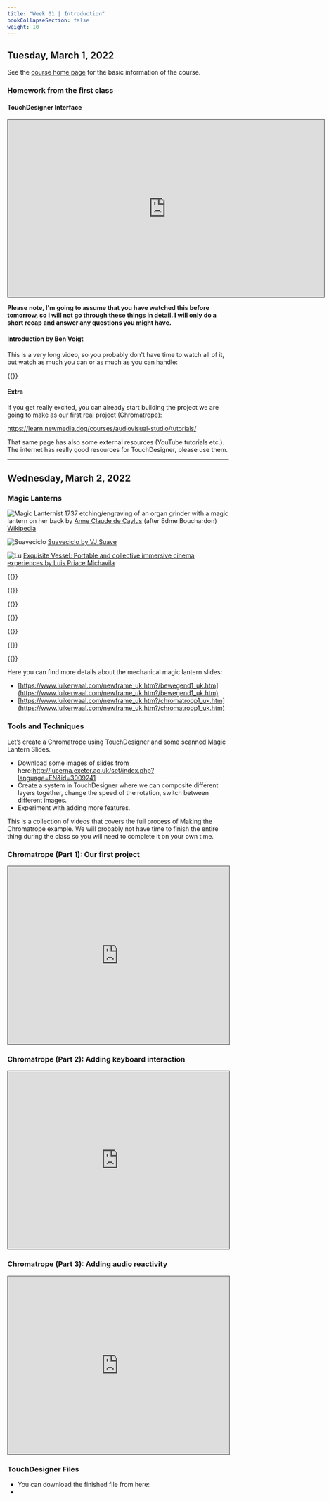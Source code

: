 ```yaml
---
title: "Week 01 | Introduction"
bookCollapseSection: false
weight: 10
---
```


## Tuesday, March 1, 2022

See the [course home page](../) for the basic information of the course.

### Homework from the first class

#### TouchDesigner Interface

<iframe src="https://aalto.cloud.panopto.eu/Panopto/Pages/Embed.aspx?id=51dc3ede-cf7d-47e9-ad5e-acdf0126d2e3&amp;autoplay=false&amp;offerviewer=true&amp;showtitle=true&amp;showbrand=false&amp;start=0&amp;interactivity=all" style="border: 1px solid #464646;" allowfullscreen="" allow="autoplay" width="720" height="405"></iframe>

**Please note, I'm going to assume that you have watched this before tomorrow, so I will not go through these things in detail. I will only do a short recap and answer any questions you might have.**

#### Introduction by Ben Voigt 

This is a very long video, so you probably don't have time to watch all of it, but watch as much you can or as much as you can handle:

{{<youtube wmM1lCWtn6o>}}

#### Extra

If you get really excited, you can already start building the project we are going to make as our first real project (Chromatrope):

https://learn.newmedia.dog/courses/audiovisual-studio/tutorials/

That same page has also some external resources (YouTube tutorials etc.). The internet has really good resources for TouchDesigner, please use them.

---

## Wednesday, March 2, 2022

### Magic Lanterns

![Magic Lanternist](img/848px-Etudes_prises_dans_le_bas_peuple_ou_les_Cris_de_Paris_-_Lorgue_de_Barberie.jpg)
1737 etching/engraving of an organ grinder with a magic lantern on her back by [Anne Claude de Caylus](https://en.wikipedia.org/wiki/Anne_Claude_de_Caylus) (after Edme Bouchardon) [Wikipedia](https://en.wikipedia.org/wiki/Magic_lantern#/media/File:%C3%89tudes_prises_dans_le_bas_peuple_ou_les_Cris_de_Paris_-_Lorgue_de_Barberie.jpg)

![Suaveciclo](https://newmedia.dog/wp-content/uploads/2021/03/Screenshot-2021-03-11-at-6.40.39-2048x1555.png)
[Suaveciclo by VJ Suave](https://vjsuave.com/suaveciclo/)


![Lu](https://newmedia.dog/wp-content/uploads/2021/03/Screenshot-2021-03-11-at-6.43.20.png)
[Exquisite Vessel: Portable and collective immersive cinema experiences by Luis Priace Michavila](https://aaltodoc.aalto.fi/handle/123456789/44808)

{{<youtube qmjESb1xC08>}}

{{<youtube w1XkqtzLfKo>}}

{{<youtube tH7ktx9lxUk>}}

{{<youtube S9hVVLOHdTI>}}

{{<youtube dkLej198W-I>}}

{{<youtube b3VKO5YeMHI>}}

{{<youtube V37S95AE3Pc>}}

Here you can find more details about the mechanical magic lantern slides:

- [https://www.luikerwaal.com/newframe_uk.htm?/bewegend1_uk.htm](https://www.luikerwaal.com/newframe_uk.htm?/bewegend1_uk.htm)
- [https://www.luikerwaal.com/newframe_uk.htm?/chromatroop1_uk.htm](https://www.luikerwaal.com/newframe_uk.htm?/chromatroop1_uk.htm)


### Tools and Techniques

Let’s create a Chromatrope using TouchDesigner and some scanned Magic Lantern Slides.

- Download some images of slides from here:http://lucerna.exeter.ac.uk/set/index.php?language=EN&id=3009241
- Create a system in TouchDesigner where we can composite different layers together, change the speed of the rotation, switch between different images.
- Experiment with adding more features.

This is a collection of videos that covers the full process of Making the Chromatrope example. We will probably not have time to finish the entire thing during the class so you will need to complete it on your own time.

### Chromatrope (Part 1): Our first project

<iframe src="https://aalto.cloud.panopto.eu/Panopto/Pages/Embed.aspx?id=9543e48c-77b1-41b2-b9b8-acdf013db43b&amp;autoplay=false&amp;offerviewer=true&amp;showtitle=true&amp;showbrand=false&amp;start=0&amp;interactivity=all" style="border: 1px solid #464646;" allowfullscreen="" allow="autoplay" width="100%" height="405"></iframe>

### Chromatrope (Part 2): Adding keyboard interaction

<iframe src="https://aalto.cloud.panopto.eu/Panopto/Pages/Embed.aspx?id=ced489be-9903-46ba-b877-acdf0159bdd9&amp;autoplay=false&amp;offerviewer=true&amp;showtitle=true&amp;showbrand=false&amp;start=0&amp;interactivity=all" style="border: 1px solid #464646;" allowfullscreen="" allow="autoplay" width="100%" height="405"></iframe>

### Chromatrope (Part 3): Adding audio reactivity

<iframe src="https://aalto.cloud.panopto.eu/Panopto/Pages/Embed.aspx?id=3f5740dd-21ec-4bc9-8120-acdf0187bfc9&amp;autoplay=false&amp;offerviewer=true&amp;showtitle=true&amp;showbrand=false&amp;start=0&amp;interactivity=all" style="border: 1px solid #464646;" allowfullscreen="" allow="autoplay" width="100%" height="405"></iframe>

### TouchDesigner Files

- You can download the finished file from here:
- 